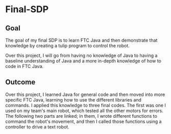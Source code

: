 # Final-SDP

## Goal
The goal of my final SDP is to learn FTC Java and then demonstrate that knowledge by creating a tulip program to control the robot.

Over this project, I will go from having no knowledge of Java to having a baseline understanding of Java and a more in-depth knowledge of how to code in FTC Java.

## Outcome

Over this project, I learned Java for general code and then moved into more specific FTC Java, learning how to use the different libraries and commands. I applied this knowledge to three final codes. The first was one I used on my team's main robot, which tested all the other motors for errors. The following two parts are linked; in them, I wrote different functions to command the robot's movement, and then I called those functions using a controller to drive a text robot.

